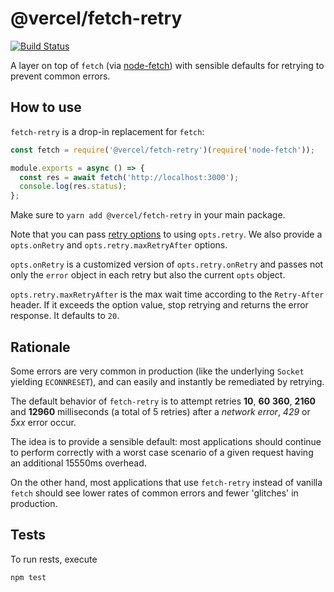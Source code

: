 # @vercel/fetch-retry

[![Build Status](https://github.com/vercel/fetch/workflows/CI/badge.svg)](https://github.com/vercel/fetch/actions?workflow=CI)

A layer on top of `fetch` (via [node-fetch](https://www.npmjs.com/package/node-fetch))
with sensible defaults for retrying to prevent common errors.

## How to use

`fetch-retry` is a drop-in replacement for `fetch`:

```js
const fetch = require('@vercel/fetch-retry')(require('node-fetch'));

module.exports = async () => {
  const res = await fetch('http://localhost:3000');
  console.log(res.status);
};
```

Make sure to `yarn add @vercel/fetch-retry` in your main package.

Note that you can pass [retry options](https://github.com/vercel/async-retry) to using `opts.retry`.
We also provide a `opts.onRetry` and `opts.retry.maxRetryAfter` options.

`opts.onRetry` is a customized version of `opts.retry.onRetry` and passes
not only the `error` object in each retry but also the current `opts` object.

`opts.retry.maxRetryAfter` is the max wait time according to the `Retry-After` header.
If it exceeds the option value, stop retrying and returns the error response. It defaults to `20`.

## Rationale

Some errors are very common in production (like the underlying `Socket`
yielding `ECONNRESET`), and can easily and instantly be remediated
by retrying.

The default behavior of `fetch-retry` is to attempt retries **10**, **60**
**360**, **2160** and **12960** milliseconds (a total of 5 retries) after
a _network error_, _429_ or _5xx_ error occur.

The idea is to provide a sensible default: most applications should
continue to perform correctly with a worst case scenario of a given
request having an additional 15550ms overhead.

On the other hand, most applications that use `fetch-retry` instead of
vanilla `fetch` should see lower rates of common errors and fewer 'glitches'
in production.

## Tests

To run rests, execute

```console
npm test
```
